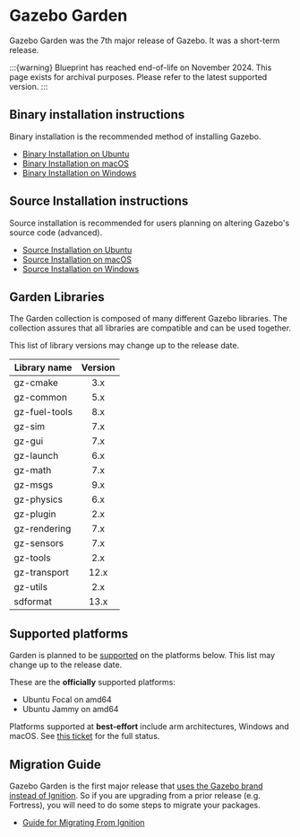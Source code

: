 # Gazebo Garden

Gazebo Garden was the 7th major release of Gazebo. It was a
short-term release.

:::{warning}
Blueprint has reached end-of-life on November 2024. This page exists for archival purposes.
Please refer to the latest supported version.
:::

## Binary installation instructions

Binary installation is the recommended method of installing Gazebo.

 * [Binary Installation on Ubuntu](install_ubuntu)
 * [Binary Installation on macOS](install_osx)
 * [Binary Installation on Windows](install_windows)

## Source Installation instructions

Source installation is recommended for users planning on altering Gazebo's source code (advanced).

 * [Source Installation on Ubuntu](install_ubuntu_src)
 * [Source Installation on macOS](install_osx_src)
 * [Source Installation on Windows](install_windows_src)

## Garden Libraries

The Garden collection is composed of many different Gazebo libraries. The
collection assures that all libraries are compatible and can be used together.

This list of library versions may change up to the release date.

| Library name       | Version       |
| ------------------ |:-------------:|
|   gz-cmake         |       3.x     |
|   gz-common        |       5.x     |
|   gz-fuel-tools    |       8.x     |
|   gz-sim           |       7.x     |
|   gz-gui           |       7.x     |
|   gz-launch        |       6.x     |
|   gz-math          |       7.x     |
|   gz-msgs          |       9.x     |
|   gz-physics       |       6.x     |
|   gz-plugin        |       2.x     |
|   gz-rendering     |       7.x     |
|   gz-sensors       |       7.x     |
|   gz-tools         |       2.x     |
|   gz-transport     |      12.x     |
|   gz-utils         |       2.x     |
|   sdformat         |      13.x     |

## Supported platforms

Garden is planned to be [supported](releases) on the platforms below.
This list may change up to the release date.

These are the **officially** supported platforms:

* Ubuntu Focal on amd64
* Ubuntu Jammy on amd64

Platforms supported at **best-effort** include arm architectures, Windows and
macOS. See
[this ticket](https://github.com/gazebo-tooling/release-tools/issues/597)
for the full status.

## Migration Guide

Gazebo Garden is the first major release that [uses the Gazebo brand instead of Ignition](https://community.gazebosim.org/t/a-new-era-for-gazebo/1356).
So if you are upgrading from a prior release (e.g. Fortress), you will need to do some steps to migrate your packages.

- [Guide for Migrating From Ignition](migration_from_ignition)

